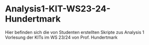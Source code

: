 # Analysis1-KIT-WS23-24-Hundertmark
Hier befinden sich die von Studenten erstellten Skripte zus Analysis 1 Vorlesung der KITs im WS 23/24 von Prof. Hundertmark
